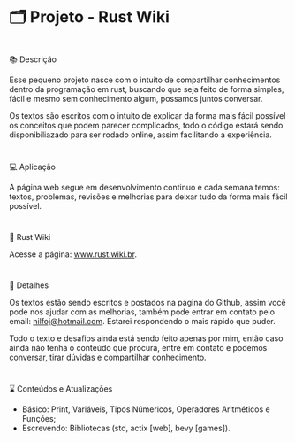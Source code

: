 <h1>🗂️ Projeto - Rust Wiki </h1>

#
📚 Descrição

Esse pequeno projeto nasce com o intuito de compartilhar conhecimentos dentro da programação em rust, buscando que seja feito de forma simples, fácil e mesmo sem conhecimento algum, possamos juntos conversar.

Os textos são escritos com o intuito de explicar da forma mais fácil possível os conceitos que podem parecer complicados, todo o código estará sendo disponibiliazado para ser rodado online, assim facilitando a experiência.

#
💻 Aplicação

A página web segue em desenvolvimento continuo e cada semana temos: textos, problemas, revisões e melhorias para deixar tudo da forma mais fácil possível. 

#
🦀 Rust Wiki

Acesse a página: www.rust.wiki.br.

#
💾 Detalhes

Os textos estão sendo escritos e postados na página do Github, assim você pode nos ajudar com as melhorias, também pode entrar em contato pelo email: nilfoj@hotmail.com. Estarei respondendo o mais rápido que puder.

Todo o texto e desafios ainda está sendo feito apenas por mim, então caso ainda não tenha o conteúdo que procura, entre em contato e podemos conversar, tirar dúvidas e compartilhar conhecimento. 

#
⌛ Conteúdos e Atualizações

- Básico: Print, Variáveis, Tipos Númericos, Operadores Aritméticos e Funções;
- Escrevendo: Bibliotecas (std, actix [web], bevy [games]).


